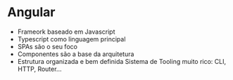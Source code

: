 # Angular

- Frameork baseado em Javascript
- Typescript como linguagem principal
- SPAs são o seu foco
- Componentes são a base da arquitetura
- Estrutura organizada e bem definida
Sistema de Tooling muito rico: CLI, HTTP, Router...